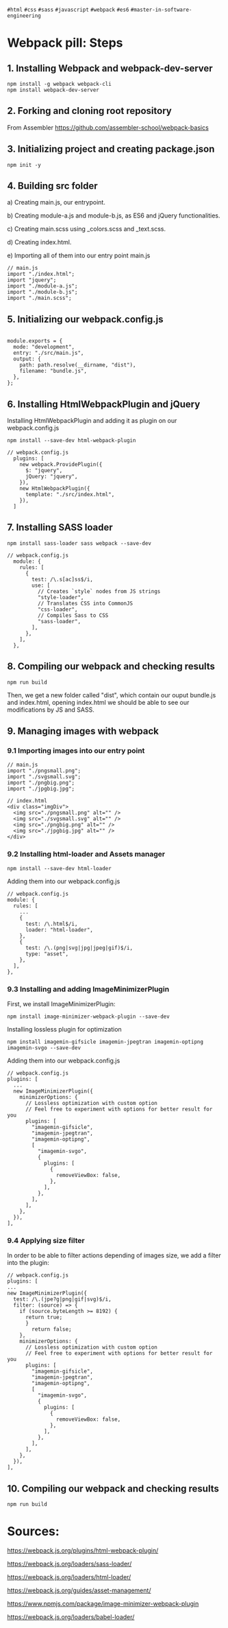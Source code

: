 `#html` `#css` `#sass` `#javascript` `#webpack` `#es6` `#master-in-software-engineering`

# Webpack pill: Steps

## 1. Installing Webpack and webpack-dev-server

```
npm install -g webpack webpack-cli
npm install webpack-dev-server
```

## 2. Forking and cloning root repository

From Assembler https://github.com/assembler-school/webpack-basics

## 3. Initializing project and creating package.json

```
npm init -y
```

## 4. Building src folder

a) Creating main.js, our entrypoint.

b) Creating module-a.js and module-b.js, as ES6 and jQuery functionalities.

c) Creating main.scss using \_colors.scss and \_text.scss.

d) Creating index.html.

e) Importing all of them into our entry point main.js

```
// main.js
import "./index.html";
import "jquery";
import "./module-a.js";
import "./module-b.js";
import "./main.scss";
```

## 5. Initializing our webpack.config.js

```

module.exports = {
  mode: "development",
  entry: "./src/main.js",
  output: {
    path: path.resolve(__dirname, "dist"),
    filename: "bundle.js",
  },
};
```

## 6. Installing HtmlWebpackPlugin and jQuery

Installing HtmlWebpackPlugin and adding it as plugin on our webpack.config.js

```
npm install --save-dev html-webpack-plugin
```

```
// webpack.config.js
  plugins: [
    new webpack.ProvidePlugin({
      $: "jquery",
      jQuery: "jquery",
    }),
    new HtmlWebpackPlugin({
      template: "./src/index.html",
    }),
  ]
```

## 7. Installing SASS loader

```
npm install sass-loader sass webpack --save-dev
```

```
// webpack.config.js
  module: {
    rules: [
      {
        test: /\.s[ac]ss$/i,
        use: [
          // Creates `style` nodes from JS strings
          "style-loader",
          // Translates CSS into CommonJS
          "css-loader",
          // Compiles Sass to CSS
          "sass-loader",
        ],
      },
    ],
  },
```

## 8. Compiling our webpack and checking results

```
npm run build
```

Then, we get a new folder called "dist", which contain our ouput bundle.js and index.html, opening index.html we should be able to see our modifications by JS and SASS.

## 9. Managing images with webpack

### 9.1 Importing images into our entry point

```
// main.js
import "./pngsmall.png";
import "./svgsmall.svg";
import "./pngbig.png";
import "./jpgbig.jpg";
```

```
// index.html
<div class="imgDiv">
  <img src="./pngsmall.png" alt="" />
  <img src="./svgsmall.svg" alt="" />
  <img src="./pngbig.png" alt="" />
  <img src="./jpgbig.jpg" alt="" />
</div>
```

### 9.2 Installing html-loader and Assets manager

```
npm install --save-dev html-loader
```

Adding them into our webpack.config.js

```
// webpack.config.js
module: {
  rules: [
    ...
    {
      test: /\.html$/i,
      loader: "html-loader",
    },
    {
      test: /\.(png|svg|jpg|jpeg|gif)$/i,
      type: "asset",
    },
  ],
},
```

### 9.3 Installing and adding ImageMinimizerPlugin

First, we install ImageMinimizerPlugin:

```
npm install image-minimizer-webpack-plugin --save-dev
```

Installing lossless plugin for optimization

```
npm install imagemin-gifsicle imagemin-jpegtran imagemin-optipng imagemin-svgo --save-dev
```

Adding them into our webpack.config.js

```
// webpack.config.js
plugins: [
  ...
  new ImageMinimizerPlugin({
    minimizerOptions: {
      // Lossless optimization with custom option
      // Feel free to experiment with options for better result for you
      plugins: [
        "imagemin-gifsicle",
        "imagemin-jpegtran",
        "imagemin-optipng",
        [
          "imagemin-svgo",
          {
            plugins: [
              {
                removeViewBox: false,
              },
            ],
          },
        ],
      ],
    },
  }),
],
```

### 9.4 Applying size filter

In order to be able to filter actions depending of images size, we add a filter into the plugin:

```
// webpack.config.js
plugins: [
...
new ImageMinimizerPlugin({
  test: /\.(jpe?g|png|gif|svg)$/i,
  filter: (source) => {
    if (source.byteLength >= 8192) {
      return true;
      }
        return false;
    },
    minimizerOptions: {
      // Lossless optimization with custom option
      // Feel free to experiment with options for better result for you
      plugins: [
        "imagemin-gifsicle",
        "imagemin-jpegtran",
        "imagemin-optipng",
        [
          "imagemin-svgo",
          {
            plugins: [
              {
                removeViewBox: false,
              },
            ],
          },
        ],
      ],
    },
  }),
],

```

## 10. Compiling our webpack and checking results

```
npm run build
```

# Sources:

https://webpack.js.org/plugins/html-webpack-plugin/

https://webpack.js.org/loaders/sass-loader/

https://webpack.js.org/loaders/html-loader/

https://webpack.js.org/guides/asset-management/

https://www.npmjs.com/package/image-minimizer-webpack-plugin

https://webpack.js.org/loaders/babel-loader/

